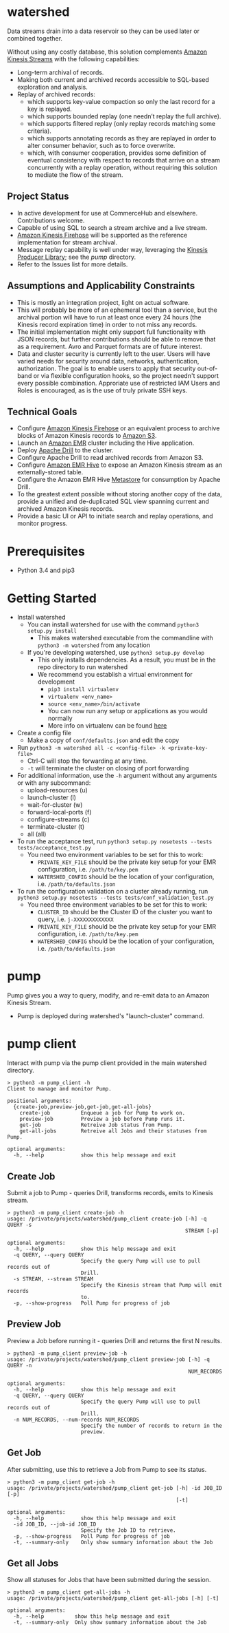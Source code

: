 # watershed
Data streams drain into a data reservoir so they can be used later or combined together.

Without using any costly database, this solution complements
[Amazon Kinesis Streams](http://aws.amazon.com/kinesis/) with the following capabilities:
* Long-term archival of records.
* Making both current and archived records accessible to SQL-based exploration and analysis.
* Replay of archived records:
  * which supports key-value compaction so only the last record for a key is replayed.
  * which supports bounded replay (one needn’t replay the full archive).
  * which supports filtered replay (only replay records matching some criteria).
  * which supports annotating records as they are replayed in order to alter
consumer behavior, such as to force overwrite.
  * which, with consumer cooperation, provides some definition of eventual
consistency with respect to records that arrive on a stream concurrently with a
replay operation, without requiring this solution to mediate the flow of the stream.

## Project Status
* In active development for use at CommerceHub and elsewhere. Contributions welcome.
* Capable of using SQL to search a stream archive and a live stream.
* [Amazon Kinesis Firehose](https://aws.amazon.com/kinesis/firehose/) will be supported as the reference implementation for stream archival.
* Message replay capability is well under way, leveraging the [Kinesis Producer Library](http://docs.aws.amazon.com/kinesis/latest/dev/developing-producers-with-kpl.html); see the _pump_ directory.
* Refer to the Issues list for more details.

## Assumptions and Applicability Constraints
* This is mostly an integration project, light on actual software.
* This will probably be more of an ephemeral tool than a service, but the
archival portion will have to run at least once every 24 hours (the Kinesis
record expiration time) in order to not miss any records.
* The initial implementation might only support full functionality with JSON records, but further
contributions should be able to remove that as a requirement. Avro and Parquet formats are of future interest.
* Data and cluster security is currently left to the user. Users will have varied needs for security around data, networks, authentication, authorization. The goal is to enable users to apply that security out-of-band or via flexible configuration hooks, so the project needn't support every possible combination. Approriate use of restricted IAM Users and Roles is encouraged, as is the use of truly private SSH keys.

## Technical Goals
* Configure [Amazon Kinesis Firehose](https://aws.amazon.com/kinesis/firehose/) or an equivalent process to archive
blocks of Amazon Kinesis records to [Amazon S3](http://aws.amazon.com/s3/).
* Launch an [Amazon EMR](http://aws.amazon.com/elasticmapreduce/) cluster
including the Hive application.
* Deploy [Apache Drill](http://drill.apache.org/) to the cluster.
* Configure Apache Drill to read archived records from Amazon S3.
* Configure [Amazon EMR Hive](http://docs.aws.amazon.com/ElasticMapReduce/latest/DeveloperGuide/emr-hive.html)
to expose an Amazon Kinesis stream as an externally-stored table.
* Configure the Amazon EMR Hive
[Metastore](https://drill.apache.org/docs/hive-storage-plugin/) for consumption
by Apache Drill.
* To the greatest extent possible without storing another copy of the data,
provide a unified and de-duplicated SQL view spanning current and archived Amazon Kinesis records.
* Provide a basic UI or API to initiate search and replay operations, and monitor progress.
 
# Prerequisites
* Python 3.4 and pip3

# Getting Started
* Install watershed
    * You can install watershed for use with the command `python3 setup.py install`
         * This makes watershed executable from the commandline with `python3 -m watershed` from any location
    * If you're developing watershed, use `python3 setup.py develop`
         * This only installs dependencies. As a result, you must be in the repo directory to run watershed
         * We recommend you establish a virtual environment for development
              * `pip3 install virtualenv`
              * `virtualenv <env_name>`
              * `source <env_name>/bin/activate`
              * You can now run any setup or applications as you would normally
              * More info on virtualenv can be found [here](https://virtualenv.pypa.io/en/latest/userguide.html)
* Create a config file
    * Make a copy of `conf/defaults.json` and edit the copy
* Run `python3 -m watershed all -c <config-file> -k <private-key-file>`
    * Ctrl-C will stop the forwarding at any time.
    * `-t` will terminate the cluster on closing of port forwarding
* For additional information, use the `-h` argument without any arguments or with any subcommand:
    * upload-resources (u)
    * launch-cluster (l)
    * wait-for-cluster (w)
    * forward-local-ports (f)
    * configure-streams (c)
    * terminate-cluster (t)
    * all (all)
* To run the acceptance test, run `python3 setup.py nosetests --tests tests/acceptance_test.py`
    * You need two environment variables to be set for this to work:
        * `PRIVATE_KEY_FILE` should be the private key setup for your EMR configuration, i.e. `/path/to/key.pem`
        * `WATERSHED_CONFIG` should be the location of your configuration, i.e. `/path/to/defaults.json`
* To run the configuration validation on a cluster already running, run `python3 setup.py nosetests --tests tests/conf_validation_test.py`
    * You need three environment variables to be set for this to work:
        * `CLUSTER_ID` should be the Cluster ID of the cluster you want to query, i.e. `j-XXXXXXXXXXXXX`
        * `PRIVATE_KEY_FILE` should be the private key setup for your EMR configuration, i.e. `/path/to/key.pem`
        * `WATERSHED_CONFIG` should be the location of your configuration, i.e. `/path/to/defaults.json`
        
# pump
Pump gives you a way to query, modify, and re-emit data to an Amazon Kinesis Stream.

* Pump is deployed during watershed's "launch-cluster" command.


# pump client
Interact with pump via the pump client provided in the main watershed directory.

```
> python3 -m pump_client -h
Client to manage and monitor Pump.

positional arguments:
  {create-job,preview-job,get-job,get-all-jobs}
    create-job          Enqueue a job for Pump to work on.
    preview-job         Preview a job before Pump runs it.
    get-job             Retreive Job status from Pump.
    get-all-jobs        Retreive all Jobs and their statuses from Pump.

optional arguments:
  -h, --help            show this help message and exit
```

## Create Job
Submit a job to Pump - queries Drill, transforms records, emits to Kinesis stream.

```
> python3 -m pump_client create-job -h
usage: /private/projects/watershed/pump_client create-job [-h] -q QUERY -s
                                                          STREAM [-p]

optional arguments:
  -h, --help            show this help message and exit
  -q QUERY, --query QUERY
                        Specify the query Pump will use to pull records out of
                        Drill.
  -s STREAM, --stream STREAM
                        Specify the Kinesis stream that Pump will emit records
                        to.
  -p, --show-progress   Poll Pump for progress of job
```

## Preview Job
Preview a Job before running it - queries Drill and returns the first N results.

```
> python3 -m pump_client preview-job -h
usage: /private/projects/watershed/pump_client preview-job [-h] -q QUERY -n
                                                           NUM_RECORDS

optional arguments:
  -h, --help            show this help message and exit
  -q QUERY, --query QUERY
                        Specify the query Pump will use to pull records out of
                        Drill.
  -n NUM_RECORDS, --num-records NUM_RECORDS
                        Specify the number of records to return in the
                        preview.
```

## Get Job
After submitting, use this to retrieve a Job from Pump to see its status.

```
> python3 -m pump_client get-job -h
usage: /private/projects/watershed/pump_client get-job [-h] -id JOB_ID [-p]
                                                       [-t]

optional arguments:
  -h, --help            show this help message and exit
  -id JOB_ID, --job-id JOB_ID
                        Specify the Job ID to retrieve.
  -p, --show-progress   Poll Pump for progress of job
  -t, --summary-only    Only show summary information about the Job
```

## Get all Jobs
Show all statuses for Jobs that have been submitted during the session.

```
> python3 -m pump_client get-all-jobs -h
usage: /private/projects/watershed/pump_client get-all-jobs [-h] [-t]

optional arguments:
  -h, --help          show this help message and exit
  -t, --summary-only  Only show summary information about the Job
```